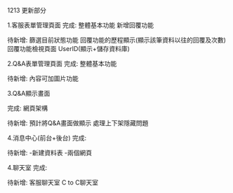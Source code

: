1213 更新部分

1.客服表單管理頁面
完成:
整體基本功能
新增回覆功能

待新增:
篩選目前狀態功能
回覆功能的歷程顯示(顯示該筆資料以往的回覆及次數)
回覆功能檢視頁面
UserID(顯示+儲存資料庫)

2.Q&A表單管理頁面
完成:
整體基本功能

待新增:
內容可加圖片功能

3.Q&A顯示畫面

完成:
網頁架構

待新增:
預計將Q&A畫面做顯示
處理上下架隱藏問題

4.消息中心(前台+後台)
完成:

待新增:
-新建資料表
-兩個網頁

4.聊天室
完成:

待新增:
客服聊天室
C to C聊天室
